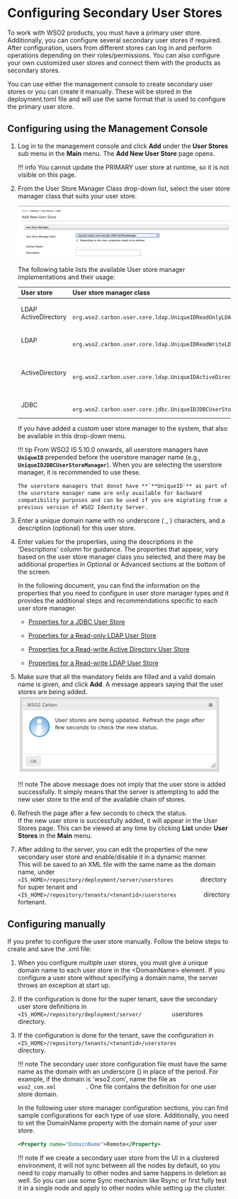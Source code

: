 # Configuring Secondary User Stores

To work with WSO2 products, you must have a primary user store.
Additionally, you can configure several secondary user stores if
required. After configuration, users from different stores can log in
and perform operations depending on their roles/permissions. You can
also configure your own customized user stores and connect them with the
products as secondary stores.

You can use either the management console to create secondary user stores or you can create it manually. These will be stored in the deployment.toml file and will use the same format that is used to configure the primary user store.

## Configuring using the Management Console

1.  Log in to the management console and click **Add** under the **User Stores** sub menu in the **Main** menu. The **Add New User Store**
    page opens.

    !!! info 
        You cannot update the PRIMARY user store at runtime, so it is not
        visible on this page.

2.  From the User Store Manager Class drop-down list, select the user
    store manager class that suits your user store.
    
    ![add-a-secondary-user-store](../assets/img/tutorials/add-secondary-user-store.png)

    The following table lists the available User store manager
    implementations and their usage:

    <table>
    <colgroup>
    <col style="width: 10%" />
    <col style="width: 40%" />
    <col style="width: 48%" />
    </colgroup>
    <thead>
    <tr class="header">
    <th>User store</th>
    <th>User store manager class</th>
    <th>Description</th>
    </tr>
    </thead>
    <tbody>
    <tr class="odd">
    <td><p>LDAP ActiveDirectory</p></td>
    <td><code>               org.wso2.carbon.user.core.ldap.UniqueIDReadOnlyLDAPUserStoreManager              </code></td>
    <td>Used to do read-only operations for external LDAP or ActiveDirectory user stores.</td>
    </tr>
    <tr class="even">
    <td>LDAP</td>
    <td><code>               org.wso2.carbon.user.core.ldap.UniqueIDReadWriteLDAPUserStoreManager              </code></td>
    <td>Used for external LDAP user stores to do both read and write operations.This is the default primary user store configuration in the deployment.toml file for WSO2 Identity Server.</td>
    </tr>
    <tr class="odd">
    <td>ActiveDirectory</td>
    <td><code>               org.wso2.carbon.user.core.ldap.UniqueIDActiveDirectoryUserStoreManager              </code></td>
    <td>Used to configure an Active Directory Domain Service (AD DS) or Active Directory Lightweight Directory Service (AD LDS). This can be used only for read/write operations. If you need to use AD as read-only, you must use <code>               org.wso2.carbon.user.core.ldap.UniqueIDReadOnlyLDAPUserStoreManager.              </code></td>
    </tr>
    <tr class="even">
    <td>JDBC</td>
    <td><code>               org.wso2.carbon.user.core.jdbc.UniqueIDJDBCUserStoreManager              </code></td>
    <td>Used for JDBC user stores. This is the default primary user store configuration in the deployment.toml file for all WSO2 Servers, except WSO2 Identity Server.</td>
    </tr>
    </tbody>
    </table>

    If you have added a custom user store manager to the system, that
    also be available in this drop-down menu.

    !!! tip
        From WSO2 IS 5.10.0 onwards, all userstore managers have **`UniqueID`** prepended before the userstore manager name (e.g., **`UniqueIDJDBCUserStoreManager`**). When you are selecting the userstore manager, it is recommended to use these.
        
        The userstore managers that donot have **`**UniqueID`** as part of the userstore manager name are only available for backward compatibility purposes and can be used if you are migrating from a previous version of WSO2 Identity Server. 

3.  Enter a unique domain name with no underscore ( \_ ) characters, and a
    description (optional) for this user store.
4.  Enter values for the properties, using the descriptions in the
    'Descriptions' column for guidance. The properties that appear, vary
    based on the user store manager class you selected, and there may be
    additional properties in Optional or Advanced sections at the bottom
    of the screen.  
      
    In the following document, you can find the information on the
    properties that you need to configure in user store manager types
    and it provides the additional steps and recommendations specific to
    each user store manager.  
      
    -   [Properties for a JDBC User Store](../../setup/configuring-a-jdbc-user-store#properties-used-in-jdbc-user-store-manager)

    -   [Properties for a Read-only LDAP User
        Store](../../setup/configuring-a-read-only-ldap-user-store#properties-used-in-read-only-ldap-user-store-manager)

    -   [Properties for a Read-write Active Directory User
        Store](../../setup/configuring-a-read-write-active-directory-user-store#properties-used-in-read-write-active-directory-userstore-manager)
        
    -   [Properties for a Read-write LDAP User
        Store](../../setup/configuring-a-read-write-ldap-user-store#properties-used-in-read-write-ldap-user-store-manager)

5.  Make sure that all the mandatory fields are filled and a valid
    domain name is given, and click **Add**. A message appears saying
    that the user stores are being added.  
    ![configure-userstores](../assets/img/using-wso2-identity-server/configure-userstores.png)

    !!! note
        The above message does not imply that the user store is added
        successfully. It simply means that the server is attempting to add
        the new user store to the end of the available chain of stores.
    

6.  Refresh the page after a few seconds to check the status.  
    If the new user store is successfully added, it will appear in the
    User Stores page. This can be viewed at any time by clicking
    **List** under **User Stores** in the **Main** menu.  
      
7.  After adding to the server, you can edit the properties of the new
    secondary user store and enable/disable it in a dynamic manner.  
    This will be saved to an XML file with the same name as the domain
    name, under
    `          <IS_HOME>/repository/deployment/server/userstores         `
    directory for super tenant and
    `          <IS_HOME>/repository/tenants/<tenantid>/userstores         `
    directory fortenant.

## Configuring manually

If you prefer to configure the user store manually. Follow the below
steps to create and save the .xml file:

1.  When you configure multiple user stores, you must give a unique
    domain name to each user store in the \<DomainName\> element. If you
    configure a user store without specifying a domain name, the server
    throws an exception at start up.

2.  If the configuration is done for the super tenant, save the
    secondary user store definitions in
    `           <IS_HOME>/repository/deployment/server/          `
    userstores directory.

3.  If the configuration is done for the tenant, save the configuration
    in
    `           <IS_HOME>/repository/tenants/<tenantid>/userstores          `
    directory.

    !!! note
        The secondary user store configuration file must have the same name
        as the domain with an underscore (\) in place of the period. For
        example, if the domain is 'wso2.com', name the file as
        `           wso2_com.xml          ` . One file contains the
        definition for one user store domain.
    
    In the following user store manager configuration sections, you can
    find sample configurations for each type of use store. Additionally,
    you need to set the DomainName property with the domain name of your
    user store.

    ``` xml
    <Property name="DomainName">Remote</Property>
    ```

    !!! note
        If we create a secondary user store from the UI in a clustered
        environment, it will not sync between all the nodes by default, so
        you need to copy manually to other nodes and same happens in
        deletion as well. So you can use some Sync mechanism like Rsync or
        first fully test it in a single node and apply to other nodes while
        setting up the cluster.  
    

      
      
